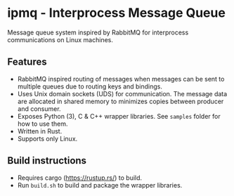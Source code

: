 # ipmq - Interprocess Message Queue
Message queue system inspired by RabbitMQ for interprocess communications on Linux machines.

## Features
* RabbitMQ inspired routing of messages when messages can be sent to multiple queues due to routing keys and bindings.
* Uses Unix domain sockets (UDS) for communication. The message data are allocated in shared memory to minimizes copies between producer and consumer.
* Exposes Python (3), C & C++ wrapper libraries. See `samples` folder for how to use them.
* Written in Rust.
* Supports only Linux.

## Build instructions
* Requires cargo (https://rustup.rs/) to build.
* Run `build.sh` to build and package the wrapper libraries.